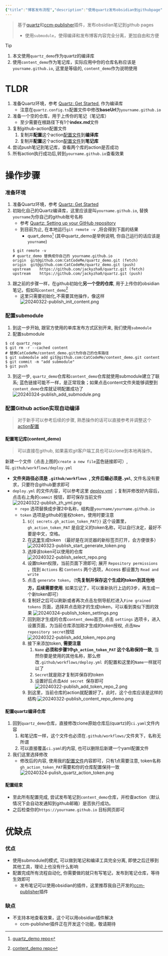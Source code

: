 ```yaml
---
{"title":"博客发布流程","description":"使用quartz发布obsidian到githubpage","dg-publish":true,"dg-path":null,"date":"2024-03-22 15:43:38","updated":"2024-03-24 00:58:53"}
---
```


> 基于[quartz](https://quartz.jzhao.xyz/)和[ccm-publisher](https://github.com/CatCodeMe/ccm-publisher)插件，发布obsidian笔记到github pages
> - 使用`submodule`，使得编译和发布博客内容完全分离，更加自由和方便 

> [!tip] 
> 1. 本文使用`quartz_demo`作为quartz的编译库
> 2. 使用`content_demo`作为笔记库，实际应用中你的仓库名称应该是`yourname.github.io`, 这里是等级的, `content_demo`作为说明使用

# TLDR
1. 准备Quartz环境，参考 [Quartz: Get Started](https://quartz.jzhao.xyz/), 作为编译库
	- 注意在`quartz.config.ts`配置文件中修改**baseUrl**为`yourname.github.io`
2. 准备一个空的仓库，用于上传你的笔记（笔记库）
	- 至少需要在根路径下有1个**index.md**文件
3. 复制github-action配置文件
	1. 复制并**配置**这个action[配置文件](https://github.com/CatCodeMe/catcodeme.github.io/blob/v4/.github/workflows/deploy.yml)到**编译库**
	2. 复制并**配置**这个action[配置文件](https://github.com/CatCodeMe/blog_from_obsidian/blob/main/.github/workflows/deploy.yml)到**笔记库**
4. 尝试push笔记到笔记库，查看两个库的action是否成功
5. 所有action执行成功后,转到`yourname.github.io`查看效果
# 操作步骤
### 准备环境
1. 准备Quartz环境，参考 [Quartz: Get Started](https://quartz.jzhao.xyz/)
2. 初始化自己的Quartz编译库，这里应该是叫`yourname.github.io`, 替换`yourname`为你自己的github账号名称
	- 参考 [Quartz: Setting up your GitHub repository](https://quartz.jzhao.xyz/setting-up-your-GitHub-repository)
	- 到目前为止, 在本地运行`git remote -v `,将会得到下面的结果
		- quart_demo[^1] (其中quartz_demo是举例说明, 你自己运行的话应该是`yourname`) 
	```shell
	$ git remote -v
	# quartz_demo 替换成你自己的 yourname.github.io
	origin	git@github.com:CatCodeMe/quartz_demo.git (fetch)
	origin	git@github.com:CatCodeMe/quartz_demo.git (push)
	upstream	https://github.com/jackyzha0/quartz.git (fetch)
	upstream	https://github.com/jackyzha0/quartz.git (push)
	```
3. 跟之前的步骤一样，在github初始化**另一个空的仓库**, 用于上传你的obsidian笔记，假如叫`content_demo`[^2]
	- 这里只需要初始化,不需要其他操作，像这样
	![20240322-publish_init_content.png](img/user/999_repository/20240322-publish_init_content.png)
### 配置submodule
1. 到这一步开始, 跟官方使用的单库发布方式区别开来, 我们使用`submodule`
2. 配置submodule
```shell
$ cd quartz_repo
$ git rm -r --cached content
# 替换CatCodeMe/content_demo.git为你自己的仓库路径
$ git submodule add git@github.com:CatCodeMe/content_demo.git content
$ git commit -m "add submodule"
$ git push
```
3. 到这一步, `quartz_demo`仓库和`content_demo`仓库就使用submodule建立了联系; 蓝色链接可能不一样，是正常现象；如果点击content文件夹能够调整到`content_demo`仓库就证明配置成功了
	![20240324-publish_add_submodule.png](img/user/999_repository/20240324-publish_add_submodule.png)
### 配置Github action实现自动编译
> 对于新手可以参考后续的步骤, 熟悉操作的话可以直接参考并调整这个[action配置](https://github.com/CatCodeMe/blog_from_obsidian/blob/main/.github/workflows/deploy.yml)
#### 配置笔记库(content_demo)
> 可以直接在github, 如果喜欢git客户端工具也可以clone到本地再操作。

新建一个文件（点击上图的`create a new file`蓝色链接即可）, 叫`.github/workflows/deploy.yml`
-  **文件夹路径必须是 `.github/workflows `, 文件后缀必须是`.yml`**, 文件名没有要求，只要符合github要求即可
- `deploy.yml` 的文件内容，可以参考这里 [deploy.yml](https://github.com/CatCodeMe/content_demo/blob/main/.github/workflows/deploy.yml) ；复制并修改好内容后，点击右上角的`commit` 按钮，即可保存当前文件
	 ![20240322-publish_zh_yml.png](img/user/999_repository/20240322-publish_zh_yml.png)
	 - `repo` 选项替换成步骤2中名称，结构是`yourname/yourname.github.io`
	 - `token` 选项是github的鉴权token，使用时要注意
		 1. `${{ secrets.gh_action_token_PAT}}` 这个设置里，`gh_action_token_PAT` 是自定义的token名称，可以自行决定，最好不要是中文，空格。
		 2. 在[这里](https://github.com/settings/tokens?type=beta)生成token （最好是在浏览器的新标签页打开，会方便很多）
			![20240323-publish_start_generate_token.png](img/user/999_repository/20240323-publish_start_generate_token.png)
		 3. 选择该token可以使用的仓库
		 ![20240322-publish_select_repo.png](img/user/999_repository/20240322-publish_select_repo.png)
		 4. 设置token权限，当前页面下滑即可; 展开 `Repository permissions` ，找到 `Actions` 和 `Contents` 两个选项，Access 都设置为 `Read and write`
		 5. 点击 `generate token`，（❗️**先复制并保存这个生成的token到其他地方，后续需要使用**. 如果忘记了，可以重新执行上边的3步，再生成一个新token即可）
		 6. 复制好之后可以刷新或者再次点击左侧导航栏进入`Fine grained tokens` 页面，选择并点击刚才的生成token，可以看到类似下图的效果
			![20240324-publish_token_settings.png](img/user/999_repository/20240324-publish_token_settings.png)
		7. 回到刚才生成的仓库`content_demo`首页, 点击 `settings` 选项卡，进入设置页面，为当前仓库添加刚才生成的token授权, 点击`New repository secret`按钮
			![20240322-publish_add_token_repo.png](img/user/999_repository/20240322-publish_add_token_repo.png)
		 8. 接下来添加token, **需要注意**
			 1. `Name` **必须和步骤1中`gh_action_token_PAT` 这个名称保持一致**, 当然你要是使用的其他名称，那么修改`.github/workflows/deploy.yml `的配置和这里的`Name`一样就可以了
			 2. `Secret`就是刚才复制并保存的token
			 3. 设置好后点击`Add secret `保存即可
		 ![20240322-publish_add_token_repo_2.png](img/user/999_repository/20240322-publish_add_token_repo_2.png)
		9. 到这里，当前仓库的action就配置好了。此时，这个仓库应该是这样的结构
			![20240322-publish_content_repo_demo.png](img/user/999_repository/20240322-publish_content_repo_demo.png)
#### 配置quartz编译仓库
1. 回到`quartz_demo`仓库，直接修改clone原始仓库后(quartz)的`ci.yaml`文件内容
	1. 和笔记库一样，这个文件也必须在`.github/workflows/`文件夹下，名称无所谓
	2. 可以直接覆盖`ci.yaml`的内容, 也可以删除后新建一个yaml配置文件
2. 我们这里选择修改
	- 修改后的内容, 使用我的[配置文件](https://github.com/CatCodeMe/quartz_demo/blob/v4/.github/workflows/ci.yaml)内容即可，只有1点需要注意, token名称`gh_action_token_PAT`需要和你的仓库配置保持一致
	![20240324-pulish_quartz_action_token.png](img/user/999_repository/20240324-pulish_quartz_action_token.png)
#### 配置结束
- 至此所有配置完成, 尝试发布笔记到`content_demo`仓库，并检查action（默认情况下会自动发通知到github邮箱）是否执行成功。 
- 之后检查你的`https://yourname.github.io` 目标网页即可
# 优缺点
### 优点
- 使用submodule的模式, 可以做到笔记和编译工具完全分离, 即使之后迁移到其他工具，理论上也没有什么影响
- 配置完成所有流程自动化, 你需要做的就只有写笔记，发布到笔记仓库，等待生效即可
	- 发布笔记可以使用obsidian的插件，这里推荐我自己开发的[ccm-publisher](https://github.com/CatCodeMe/ccm-publisher)插件
### 缺点
- 不支持本地查看效果，这个可以用obsidian插件解决
	- ccm-publisher插件正在开发这个功能，敬请期待

[^1]: [quartz_demo repo](https://github.com/CatCodeMe/quartz_demo)
[^2]: [content_demo repo](https://github.com/CatCodeMe/content_demo.git)
